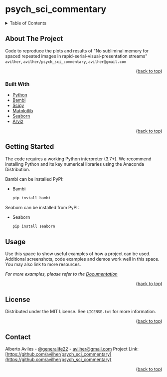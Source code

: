 # psych_sci_commentary
<div id="top"></div>


<!-- TABLE OF CONTENTS -->
<details>
  <summary>Table of Contents</summary>
  <ol>
    <li>
      <a href="#about-the-project">About The Project</a>
      <ul>
        <li><a href="#built-with">Built With</a></li>
      </ul>
    </li>
    <li>
      <a href="#getting-started">Getting Started</a>
    </li>
    <li><a href="#usage">Usage</a></li>
    <li><a href="#license">License</a></li>
    <li><a href="#contact">Contact</a></li>

  </ol>
</details>



<!-- ABOUT THE PROJECT -->
## About The Project



Code to reproduce the plots and results of "No subliminal memory for spaced repeated images in rapid-serial-visual-presentation streams" `avilher`, `avilher/psych_sci_commentary`, `avilher@gmail.com`

<p align="right">(<a href="#top">back to top</a>)</p>



### Built With

* [Python](https://www.python.org/)
* [Bambi](https://bambinos.github.io/bambi/main/index.html)
* [Scipy](https://scipy.org/)
* [Matplotlib](https://matplotlib.org/)
* [Seaborn](https://seaborn.pydata.org/)
* [Arviz](https://arviz-devs.github.io/arviz/)


<p align="right">(<a href="#top">back to top</a>)</p>



<!-- GETTING STARTED -->
## Getting Started

The code requires a working Python interpreter (3.7+). We recommend installing Python and its key numerical libraries using the Anaconda Distribution.

Bambi can be installed PyPI:

* Bambi
  ```sh
  pip install bambi
  ```
 Seaborn can be installed from PyPI:
* Seaborn
  ```sh
  pip install seaborn
  ```


<!-- USAGE EXAMPLES -->
## Usage

Use this space to show useful examples of how a project can be used. Additional screenshots, code examples and demos work well in this space. You may also link to more resources.

_For more examples, please refer to the [Documentation](https://example.com)_

<p align="right">(<a href="#top">back to top</a>)</p>






<!-- LICENSE -->
## License

Distributed under the MIT License. See `LICENSE.txt` for more information.

<p align="right">(<a href="#top">back to top</a>)</p>



<!-- CONTACT -->
## Contact

Alberto Aviles - [@generalife22](https://twitter.com/generalife22) - avilher@gmail.com
Project Link: [https://github.com/avilher/psych_sci_commentary](https://github.com/avilher/psych_sci_commentary)

<p align="right">(<a href="#top">back to top</a>)</p>

